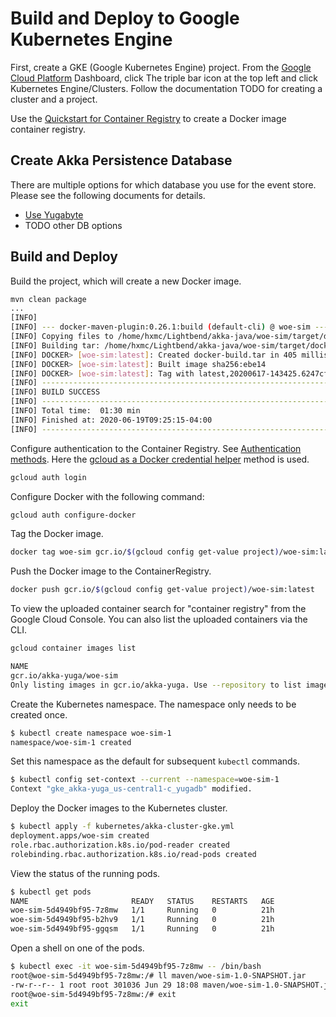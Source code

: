 
# Build and Deploy to Google Kubernetes Engine

First, create a GKE (Google Kubernetes Engine) project. From the
[Google Cloud Platform](https://console.cloud.google.com) Dashboard, click The
triple bar icon at the top left and click Kubernetes Engine/Clusters. Follow the
documentation TODO for creating a cluster and a project.

Use the [Quickstart for Container Registry](https://cloud.google.com/container-registry/docs/quickstart)
to create a Docker image container registry.

## Create Akka Persistence Database

There are multiple options for which database you use for the event store. Please see the following documents for details.

* [Use Yugabyte](https://github.com/mckeeh3/woe-sim/blob/master/README-database-yugabyte.md)
* TODO other DB options

## Build and Deploy

Build the project, which will create a new Docker image.

~~~bash
mvn clean package
...
[INFO]
[INFO] --- docker-maven-plugin:0.26.1:build (default-cli) @ woe-sim ---
[INFO] Copying files to /home/hxmc/Lightbend/akka-java/woe-sim/target/docker/woe-sim/build/maven
[INFO] Building tar: /home/hxmc/Lightbend/akka-java/woe-sim/target/docker/woe-sim/tmp/docker-build.tar
[INFO] DOCKER> [woe-sim:latest]: Created docker-build.tar in 405 milliseconds
[INFO] DOCKER> [woe-sim:latest]: Built image sha256:ebe14
[INFO] DOCKER> [woe-sim:latest]: Tag with latest,20200617-143425.6247cf9
[INFO] ------------------------------------------------------------------------
[INFO] BUILD SUCCESS
[INFO] ------------------------------------------------------------------------
[INFO] Total time:  01:30 min
[INFO] Finished at: 2020-06-19T09:25:15-04:00
[INFO] ------------------------------------------------------------------------
~~~

Configure authentication to the Container Registry.
See [Authentication methods](https://cloud.google.com/container-registry/docs/advanced-authentication).
Here the [gcloud as a Docker credential helper](https://cloud.google.com/container-registry/docs/advanced-authentication#gcloud-helper)
method is used.

~~~bash
gcloud auth login
~~~

Configure Docker with the following command:

~~~bash
gcloud auth configure-docker
~~~

Tag the Docker image.

~~~bash
docker tag woe-sim gcr.io/$(gcloud config get-value project)/woe-sim:latest
~~~

Push the Docker image to the ContainerRegistry.

~~~bash
docker push gcr.io/$(gcloud config get-value project)/woe-sim:latest
~~~

To view the uploaded container search for "container registry" from the Google Cloud Console.
You can also list the uploaded containers via the CLI.

~~~bash
gcloud container images list

NAME
gcr.io/akka-yuga/woe-sim
Only listing images in gcr.io/akka-yuga. Use --repository to list images in other repositories.
~~~

Create the Kubernetes namespace. The namespace only needs to be created once.

~~~bash
$ kubectl create namespace woe-sim-1
namespace/woe-sim-1 created
~~~

Set this namespace as the default for subsequent `kubectl` commands.

~~~bash
$ kubectl config set-context --current --namespace=woe-sim-1
Context "gke_akka-yuga_us-central1-c_yugadb" modified.
~~~

Deploy the Docker images to the Kubernetes cluster.

~~~bash
$ kubectl apply -f kubernetes/akka-cluster-gke.yml
deployment.apps/woe-sim created
role.rbac.authorization.k8s.io/pod-reader created
rolebinding.rbac.authorization.k8s.io/read-pods created
~~~

View the status of the running pods.

~~~bash
$ kubectl get pods
NAME                       READY   STATUS    RESTARTS   AGE
woe-sim-5d4949bf95-7z8mw   1/1     Running   0          21h
woe-sim-5d4949bf95-b2hv9   1/1     Running   0          21h
woe-sim-5d4949bf95-ggqsm   1/1     Running   0          21h
~~~

Open a shell on one of the pods.

~~~bash
$ kubectl exec -it woe-sim-5d4949bf95-7z8mw -- /bin/bash
root@woe-sim-5d4949bf95-7z8mw:/# ll maven/woe-sim-1.0-SNAPSHOT.jar
-rw-r--r-- 1 root root 301036 Jun 29 18:08 maven/woe-sim-1.0-SNAPSHOT.jar
root@woe-sim-5d4949bf95-7z8mw:/# exit
exit
~~~
